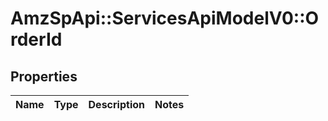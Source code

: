 # AmzSpApi::ServicesApiModelV0::OrderId

## Properties
Name | Type | Description | Notes
------------ | ------------- | ------------- | -------------


